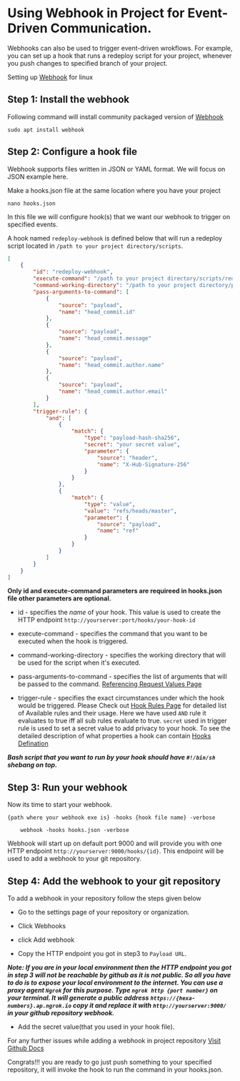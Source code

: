 # Using Webhook in Project for Event-Driven Communication.
Webhooks can also be used to trigger event-driven wrokflows. For example, you can set up a hook that runs a redeploy script for your project, whenever you push changes to specified branch of your project.

Setting up [Webhook](https://github.com/adnanh/webhook) for linux

## Step 1: Install the webhook
Following command will install community packaged version of [Webhook](https://github.com/adnanh/webhook)

```terminal 
sudo apt install webhook
```

## Step 2: Configure a hook file
Webhook supports files written in JSON or YAML format. We will focus on JSON example here. 

Make a hooks.json file at the same location where you have your project 
```terminal
nano hooks.json
```
In this file we will configure hook(s) that we want our webhook to trigger on specified events.


A hook named `redeploy-webhook` is defined below that will run a redeploy script located in `/path to your project directory/scripts`.

```json
[
    {
        "id": "redeploy-webhook",
        "execute-command": "/path to your project directory/scripts/redeploy.sh",
        "command-working-directory": "/path to your project directory/project name",
        "pass-arguments-to-command": [
            {
                "source": "payload",
                "name": "head_commit.id"
            },
            {
                "source": "payload",
                "name": "head_commit.message"
            },
            {
                "source": "payload",
                "name": "head_commit.author.name"
            },
            {
                "source": "payload",
                "name": "head_commit.author.email"
            }
        ],
        "trigger-rule": {
            "and": [
                {
                    "match": {
                        "type": "payload-hash-sha256",
                        "secret": "your secret value",
                        "parameter": {
                            "source": "header",
                            "name": "X-Hub-Signature-256"
                        }
                    }
                },
                {
                    "match": {
                        "type": "value",
                        "value": "refs/heads/master",
                        "parameter": {
                            "source": "payload",
                            "name": "ref"
                        }
                    }
                }
            ]
        }
    }
]

```
**Only id and execute-command parameters are requireed in hooks.json file other parameters are optional.**

- id - specifies the *name* of your hook. This value is used to create the HTTP endpoint `http://yourserver:port/hooks/your-hook-id`

- execute-command - specifies the command that you want to be executed when the hook is triggered.

- command-working-directory - specifies the working directory that will be used for the script when it's executed.

- pass-arguments-to-command - specifies the list of arguments that will be passed to the command. [Referencing Request Values Page](https://github.com/adnanh/webhook/blob/master/docs/Referencing-Request-Values.md)

- trigger-rule - specifies the exact circumstances under which the hook would be triggered. Please Check out [Hook Rules Page](https://github.com/adnanh/webhook/blob/master/docs/Hook-Rules.md) for detailed list of Available rules and their usage. Here we have used `AND` rule it evaluates to true iff all sub rules evaluate to true. `secret` used in trigger rule is used to set a secret value to add privacy to your hook. 
To see the detailed description of what properties a hook can contain [Hooks Defination](https://github.com/adnanh/webhook/blob/master/docs/Hook-Definition.md)

***Bash script that you want to run by your hook should have  `#!/bin/sh`  shebang on top.***

## Step 3: Run your webhook
Now its time to start your webhook.

`{path where your webhook exe is} -hooks {hook file name} -verbose`
```terminal
    webhook -hooks hooks.json -verbose
```	
Webhook will start up on default port 9000 and will provide you with one HTTP endpoint `http://yourserver:9000/hooks/{id}`. This endpoint will be used to add a webhook to your git repository.

## Step 4: Add the webhook to your git repository

To add a webhook in your repository follow the steps given below

- Go to the settings page of your repository or organization.

- Click Webhooks

- click Add webhook

- Copy the HTTP endpoint you got in step3 to `Payload URL`.

***Note: If you are in your local environment then the HTTP endpoint you got in step 3 will not be reachable by github as it is not public. So all you have to do is to expose your local environment to the internet. You can use a proxy agent `Ngrok` for this purpose. Type `ngrok http {port number}` on your terminal. It will generate a public address `https://{hexa-numbers}.ap.ngrok.io` copy it and replace it with `http://yourserver:9000/` in your github repository webhook.***

- Add the secret value(that you used in your hook file).

For any further issues while adding a webhook in project repository [Visit Github Docs](https://docs.github.com/en/developers/webhooks-and-events/webhooks/creating-webhooks)


Congrats!!! you are ready to go just push something to your specified repository, it will invoke the hook to run the command in your hooks.json.
